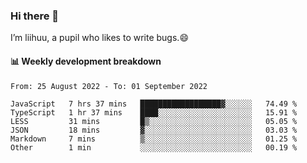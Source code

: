 ### Hi there 👋
I’m liihuu, a pupil who likes to write bugs.😄


#### 📊 Weekly development breakdown
<!--START_SECTION:waka-->

```text
From: 25 August 2022 - To: 01 September 2022

JavaScript   7 hrs 37 mins   ██████████████████▓░░░░░░   74.49 %
TypeScript   1 hr 37 mins    ████░░░░░░░░░░░░░░░░░░░░░   15.91 %
LESS         31 mins         █▒░░░░░░░░░░░░░░░░░░░░░░░   05.05 %
JSON         18 mins         ▓░░░░░░░░░░░░░░░░░░░░░░░░   03.03 %
Markdown     7 mins          ▒░░░░░░░░░░░░░░░░░░░░░░░░   01.25 %
Other        1 min           ░░░░░░░░░░░░░░░░░░░░░░░░░   00.19 %
```

<!--END_SECTION:waka-->

<!--
**liihuu/liihuu** is a ✨ _special_ ✨ repository because its `README.md` (this file) appears on your GitHub profile.

Here are some ideas to get you started:

- 🔭 I’m currently working on ...
- 🌱 I’m currently learning ...
- 👯 I’m looking to collaborate on ...
- 🤔 I’m looking for help with ...
- 💬 Ask me about ...
- 📫 How to reach me: ...
- 😄 Pronouns: ...
- ⚡ Fun fact: ...
-->
